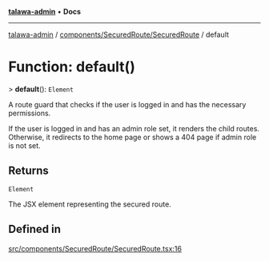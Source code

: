 [**talawa-admin**](../../../../README.md) • **Docs**

***

[talawa-admin](../../../../modules.md) / [components/SecuredRoute/SecuredRoute](../README.md) / default

# Function: default()

\> **default**(): `Element`

A route guard that checks if the user is logged in and has the necessary permissions.

If the user is logged in and has an admin role set, it renders the child routes.
Otherwise, it redirects to the home page or shows a 404 page if admin role is not set.

## Returns

`Element`

The JSX element representing the secured route.

## Defined in

[src/components/SecuredRoute/SecuredRoute.tsx:16](https://github.com/PalisadoesFoundation/talawa-admin/blob/6393648179f5fe59037f42564a6a7bc1ca4e7f9d/src/components/SecuredRoute/SecuredRoute.tsx#L16)
